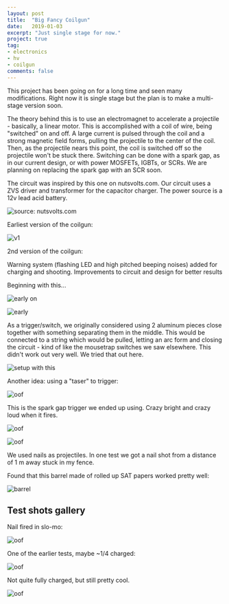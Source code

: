 ```yaml
---
layout: post
title:  "Big Fancy Coilgun"
date:   2019-01-03
excerpt: "Just single stage for now."
project: true
tag:
- electronics
- hv
- coilgun
comments: false
---
```


This project has been going on for a long time and seen many modifications. Right now it is single stage but the plan is to make a multi-stage version soon.

The theory behind this is to use an electromagnet to accelerate a projectile - basically, a linear motor. This is accomplished with a coil of wire, being "switched" on and off. A large current is pulsed through the coil and a strong magnetic field forms, pulling the projectile to the center of the coil. Then, as the projectile nears this point, the coil is switched off so the projectile won't be stuck there. Switching can be done with a spark gap, as in our current design, or with power MOSFETs, IGBTs, or SCRs. We are planning on replacing the spark gap with an SCR soon.


The circuit was inspired by this one on nutsvolts.com. Our circuit uses a ZVS driver and transformer for the capacitor charger. The power source is a 12v lead acid battery.

![source: nutsvolts.com](https://www.nutsvolts.com/uploads/wygwam/NV_0308_Williams_FIGURE-2.jpg)


Earliest version of the coilgun: 

![v1](https://lh3.googleusercontent.com/-x555OC3tGcg/XC2sRhn0kvI/AAAAAAABjvY/j791RZdkCd4RNAVeAb441Xu30x7MbeZlgCK8BGAs/s512/4603223442902121602%253Faccount_id%253D0)


2nd version of the coilgun:

Warning system (flashing LED and high pitched beeping noises) added for charging and shooting. Improvements to circuit and design for better results


Beginning with this... 

![early on](https://lh3.googleusercontent.com/-DR0WTgezeRU/XC3BFqYaRXI/AAAAAAABjz4/DGSqPP11uUos5WY_4kwicAdBOncq5h2EgCK8BGAs/s512/5183851090802191071%253Faccount_id%253D0)


![early](https://lh3.googleusercontent.com/-NFe7OTLGoMs/XC3Bjnj-DbI/AAAAAAABj0Q/onE4JIkrVwActv4krv7iIil8ugUNVcd8wCK8BGAs/s512/7539300343302745760%253Faccount_id%253D0)


As a trigger/switch, we originally considered using 2 aluminum pieces close together with something separating them in the middle. This would be connected to a string which would be pulled, letting an arc form and closing the circuit - kind of like the mousetrap switches we saw elsewhere. This didn't work out very well. We tried that out here.

![setup with this](https://lh3.googleusercontent.com/-OvCovVAly9I/XC0535F78jI/AAAAAAABjmA/Lr8a_5Ow-0QV0FOosOympXoxoa6VaIX-ACK8BGAs/s512/3735516394221530634%253Faccount_id%253D0)


Another idea: using a "taser" to trigger: 

![oof](https://lh3.googleusercontent.com/-CXUMuqNoEzg/XC3CbEo4wHI/AAAAAAABj0s/-MBjGsKBqr8DFroPjVHv1g3Lhl1ovU6pQCK8BGAs/s512/4577299646745894986%253Faccount_id%253D0)


This is the spark gap trigger we ended up using. Crazy bright and crazy loud when it fires.

![oof](https://lh3.googleusercontent.com/-gZjyG1u3VMg/XC05-6MZAnI/AAAAAAABjnQ/nXyxkU-El7cHWoDm1zvTk9zOKlHZzVH_gCK8BGAs/s512/4714253454127065074%253Faccount_id%253D0)


![oof](https://lh3.googleusercontent.com/-Kaosswl96S4/XC3DzCmvPVI/AAAAAAABj1Y/NHy-3mfuzc8SDhxmQMdWbqa_xUtKdQWGwCK8BGAs/s512/5840190489680452089%253Faccount_id%253D0)


We used nails as projectiles. In one test we got a nail shot from a distance of 1 m away stuck in my fence. 

Found that this barrel made of rolled up SAT papers worked pretty well:

![barrel](https://lh3.googleusercontent.com/-vuMo6awhfuQ/XC2-U83FqOI/AAAAAAABjzE/lj5HziCApEQ9XkAvMk3foc6Ot18ZyLCTACK8BGAs/s512/7420467685146126928%253Faccount_id%253D0)



## Test shots gallery ##


Nail fired in slo-mo:

![oof](https://lh3.googleusercontent.com/-ND986bVV400/XC3G5Fi7n0I/AAAAAAABj2w/4HyHCtyLU2sH-uDeTcOcuETdx3TCIEl4QCK8BGAs/s512/5252477064858929649%253Faccount_id%253D0)


One of the  earlier tests, maybe ~1/4 charged: 

![oof](https://lh3.googleusercontent.com/-GKpyjbJMJWM/XC3FSfsWIhI/AAAAAAABj14/4cvy00_G7IUFJfd6IaYIHZ0fKVfP6MJGQCK8BGAs/s512/7824887052004879426%253Faccount_id%253D0)


Not quite fully charged, but still pretty cool.

![oof](https://lh3.googleusercontent.com/-JtlnAGjmii0/XC3FusJJRCI/AAAAAAABj2Q/rlS72Be1Fisn8DqXrbJ-rK2iLVYz5jBDgCK8BGAs/s512/2019639896635482683%253Faccount_id%253D0)


